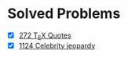 # Solved Problems
* [x] [272 T<sub>E</sub>X Quotes](https://uva.onlinejudge.org/external/2/272.pdf)
* [x] [1124 Celebrity jeopardy](https://uva.onlinejudge.org/external/11/1124.pdf)
